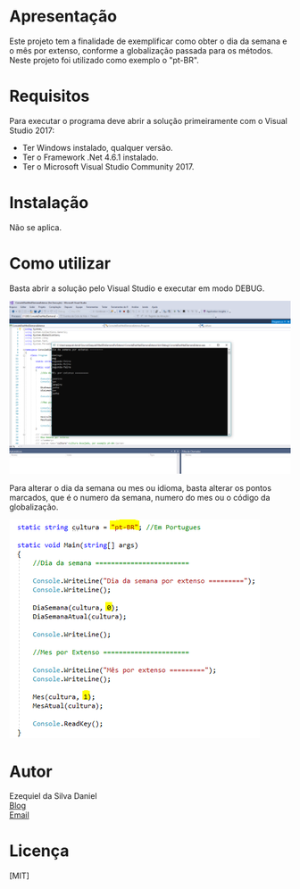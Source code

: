 # Apresentação

Este projeto tem a finalidade de exemplificar como obter o dia da semana e o mês por extenso, conforme a globalização passada para os métodos. Neste projeto foi utilizado como exemplo o "pt-BR".


# Requisitos

Para executar o programa deve abrir a solução primeiramente com o Visual Studio 2017:
* Ter Windows instalado, qualquer versão.
* Ter o Framework .Net 4.6.1 instalado.
* Ter o Microsoft Visual Studio Community 2017.


# Instalação

Não se aplica.


# Como utilizar

Basta abrir a solução pelo Visual Studio e executar em modo DEBUG.

![DEBUG](Debug.PNG)

Para alterar o dia da semana ou mes ou idioma, basta alterar os pontos marcados, que é o numero da semana, numero do mes ou o código da globalização.

![ALTERAr](Alterar.PNG)


# Autor

Ezequiel da Silva Daniel  
[Blog](https://ezequieldaniel.wordpress.com/)  
[Email](ezequielsd@gmail.com)



# Licença

[MIT]
